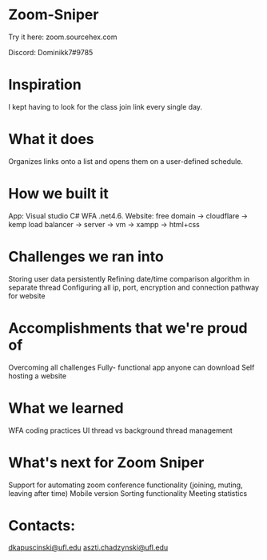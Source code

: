 # Zoom-Sniper
Try it here: zoom.sourcehex.com

Discord: Dominikk7#9785

# Inspiration
I kept having to look for the class join link every single day.

# What it does
Organizes links onto a list and opens them on a user-defined schedule.

# How we built it
App: Visual studio C# WFA .net4.6. Website: free domain -> cloudflare -> kemp load balancer -> server -> vm -> xampp -> html+css

# Challenges we ran into
Storing user data persistently
Refining date/time comparison algorithm in separate thread
Configuring all ip, port, encryption and connection pathway for website
# Accomplishments that we're proud of
Overcoming all challenges
Fully- functional app anyone can download
Self hosting a website
# What we learned
WFA coding practices
UI thread vs background thread management
# What's next for Zoom Sniper
Support for automating zoom conference functionality (joining, muting, leaving after time)
Mobile version
Sorting functionality
Meeting statistics

# Contacts:
dkapuscinski@ufl.edu
aszti.chadzynski@ufl.edu
